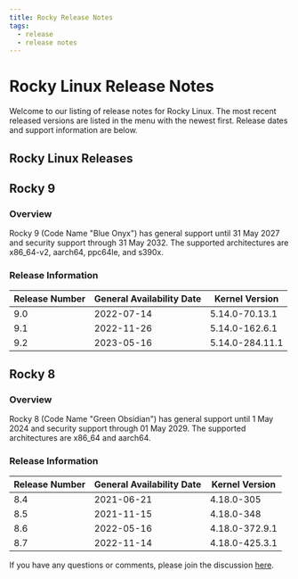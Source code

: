 ```yaml
---
title: Rocky Release Notes
tags:
  - release
  - release notes
---
```


# Rocky Linux Release Notes

Welcome to our listing of release notes for Rocky Linux. The most recent released versions are listed in the menu with the newest first. Release dates and support information are below.

## Rocky Linux Releases

## Rocky 9

### Overview

Rocky 9 (Code Name "Blue Onyx") has general support until 31 May 2027 and security support through 31 May 2032. The supported architectures are x86_64-v2, aarch64, ppc64le, and s390x.

### Release Information

| Release Number | General Availability Date | Kernel Version  |
| -------------- | ------------------------- | --------------- |
| 9.0            | 2022-07-14                | 5.14.0-70.13.1  |
| 9.1            | 2022-11-26                | 5.14.0-162.6.1  |
| 9.2            | 2023-05-16                | 5.14.0-284.11.1 |

## Rocky 8

### Overview

Rocky 8 (Code Name "Green Obsidian") has general support until 1 May 2024 and security support through 01 May 2029. The supported architectures are x86_64 and aarch64.

### Release Information

| Release Number | General Availability Date | Kernel Version  |
| -------------- | ------------------------- | --------------- |
| 8.4            | 2021-06-21                | 4.18.0-305      |
| 8.5            | 2021-11-15                | 4.18.0-348      |
| 8.6            | 2022-05-16                | 4.18.0-372.9.1  |
| 8.7            | 2022-11-14                | 4.18.0-425.3.1  |

[//]: <> (| 8.8            | 2023-05-19                | 4.18.0-477.10.1 |)

If you have any questions or comments, please join the discussion [here](https://chat.rockylinux.org/rocky-linux/channels/documentation).

